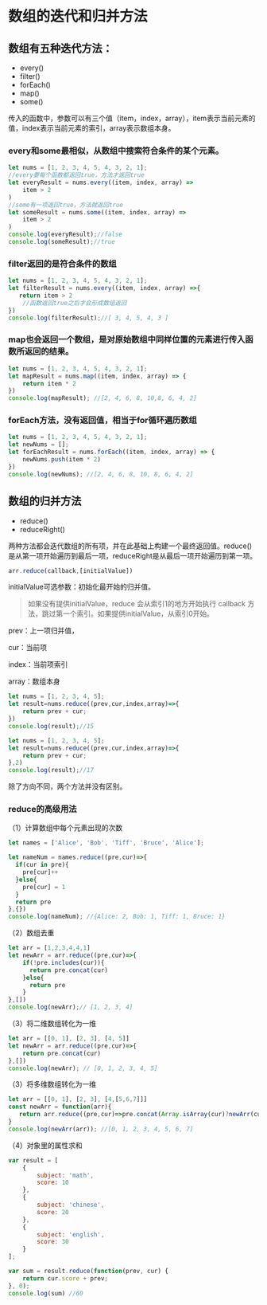 # 数组的迭代和归并方法

## 数组有五种迭代方法：

+ every()
+ filter()
+ forEach()
+ map()
+ some()

传入的函数中，参数可以有三个值（item，index，array），item表示当前元素的值，index表示当前元素的索引，array表示数组本身。

### every和some最相似，从数组中搜索符合条件的某个元素。

```js
let nums = [1, 2, 3, 4, 5, 4, 3, 2, 1];
//every要每个函数都返回true，方法才返回true
let everyResult = nums.every((item, index, array) =>
    item > 2
)
//some有一项返回true，方法就返回true
let someResult = nums.some((item, index, array) =>
    item > 2
)
console.log(everyResult);//false
console.log(someResult);//true
```

### filter返回的是符合条件的数组

```js
let nums = [1, 2, 3, 4, 5, 4, 3, 2, 1];
let filterResult = nums.every((item, index, array) =>{
   return item > 2
    //函数返回true之后才会形成数组返回
})
console.log(filterResult);//[ 3, 4, 5, 4, 3 ]
```

### map也会返回一个数组，是对原始数组中同样位置的元素进行传入函数所返回的结果。

```js
let nums = [1, 2, 3, 4, 5, 4, 3, 2, 1];
let mapResult = nums.map((item, index, array) => {
    return item * 2
})
console.log(mapResult); //[2, 4, 6, 8, 10,8, 6, 4, 2]
```

### forEach方法，没有返回值，相当于for循环遍历数组

```js
let nums = [1, 2, 3, 4, 5, 4, 3, 2, 1];
let newNums = [];
let forEachResult = nums.forEach((item, index, array) => {
    newNums.push(item * 2)
})
console.log(newNums); //[2, 4, 6, 8, 10, 8, 6, 4, 2]
```



## 数组的归并方法

+ reduce()
+ reduceRight()

两种方法都会迭代数组的所有项，并在此基础上构建一个最终返回值。reduce()是从第一项开始遍历到最后一项，reduceRight是从最后一项开始遍历到第一项。

```js
arr.reduce(callback,[initialValue])
```

initialValue可选参数：初始化最开始的归并值。

> 如果没有提供initialValue，reduce 会从索引1的地方开始执行 callback 方法，跳过第一个索引。如果提供initialValue，从索引0开始。

prev：上一项归并值，

cur：当前项

index：当前项索引

array：数组本身

```js
let nums = [1, 2, 3, 4, 5];
let result=nums.reduce((prev,cur,index,array)=>{
    return prev + cur;
})
console.log(result);//15
```

```js
let nums = [1, 2, 3, 4, 5];
let result=nums.reduce((prev,cur,index,array)=>{
    return prev + cur;
},2)
console.log(result);//17
```



除了方向不同，两个方法并没有区别。

### reduce的高级用法

（1）计算数组中每个元素出现的次数

```js
let names = ['Alice', 'Bob', 'Tiff', 'Bruce', 'Alice'];

let nameNum = names.reduce((pre,cur)=>{
  if(cur in pre){
    pre[cur]++
  }else{
    pre[cur] = 1 
  }
  return pre
},{})
console.log(nameNum); //{Alice: 2, Bob: 1, Tiff: 1, Bruce: 1}
```

（2）数组去重

```js
let arr = [1,2,3,4,4,1]
let newArr = arr.reduce((pre,cur)=>{
    if(!pre.includes(cur)){
      return pre.concat(cur)
    }else{
      return pre
    }
},[])
console.log(newArr);// [1, 2, 3, 4]
```

（3）将二维数组转化为一维

```js
let arr = [[0, 1], [2, 3], [4, 5]]
let newArr = arr.reduce((pre,cur)=>{
    return pre.concat(cur)
},[])
console.log(newArr); // [0, 1, 2, 3, 4, 5]
```

（3）将多维数组转化为一维

```js
let arr = [[0, 1], [2, 3], [4,[5,6,7]]]
const newArr = function(arr){
   return arr.reduce((pre,cur)=>pre.concat(Array.isArray(cur)?newArr(cur):cur),[])
}
console.log(newArr(arr)); //[0, 1, 2, 3, 4, 5, 6, 7]
```

（4）对象里的属性求和

```js
var result = [
    {
        subject: 'math',
        score: 10
    },
    {
        subject: 'chinese',
        score: 20
    },
    {
        subject: 'english',
        score: 30
    }
];

var sum = result.reduce(function(prev, cur) {
    return cur.score + prev;
}, 0);
console.log(sum) //60
```



